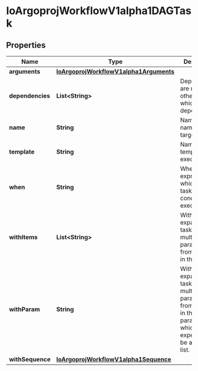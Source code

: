 
# IoArgoprojWorkflowV1alpha1DAGTask

## Properties
Name | Type | Description | Notes
------------ | ------------- | ------------- | -------------
**arguments** | [**IoArgoprojWorkflowV1alpha1Arguments**](IoArgoprojWorkflowV1alpha1Arguments.md) |  |  [optional]
**dependencies** | **List&lt;String&gt;** | Dependencies are name of other targets which this depends on |  [optional]
**name** | **String** | Name is the name of the target | 
**template** | **String** | Name of template to execute | 
**when** | **String** | When is an expression in which the task should conditionally execute |  [optional]
**withItems** | **List&lt;String&gt;** | WithItems expands a task into multiple parallel tasks from the items in the list |  [optional]
**withParam** | **String** | WithParam expands a task into multiple parallel tasks from the value in the parameter, which is expected to be a JSON list. |  [optional]
**withSequence** | [**IoArgoprojWorkflowV1alpha1Sequence**](IoArgoprojWorkflowV1alpha1Sequence.md) |  |  [optional]



